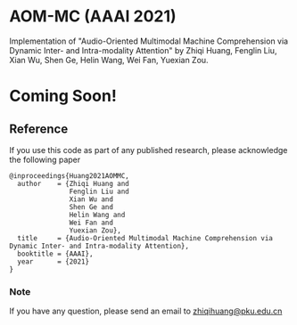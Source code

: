 # AOM-MC (AAAI 2021)
Implementation of "Audio-Oriented Multimodal Machine Comprehension via Dynamic Inter- and Intra-modality Attention" by Zhiqi Huang, Fenglin Liu, Xian Wu, Shen Ge, Helin Wang, Wei Fan, Yuexian Zou.

# Coming Soon!

## Reference
If you use this code as part of any published research, please acknowledge the following paper
```
@inproceedings{Huang2021AOMMC,
  author    = {Zhiqi Huang and
               Fenglin Liu and
               Xian Wu and
               Shen Ge and
               Helin Wang and
               Wei Fan and
               Yuexian Zou},
  title     = {Audio-Oriented Multimodal Machine Comprehension via Dynamic Inter- and Intra-modality Attention},
  booktitle = {AAAI},
  year      = {2021}
}
```

### Note
If you have any question, please send an email to zhiqihuang@pku.edu.cn
